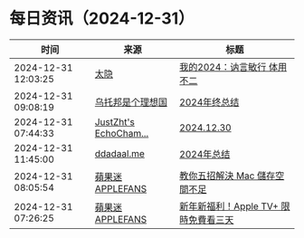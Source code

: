 ﻿# 每日资讯（2024-12-31）

|时间|来源|标题|
|---|---|---|
|2024-12-31 12:03:25|[太隐](https://wangyurui.com/feed.xml)|[我的2024：讷言敏行 体用不二](https://wangyurui.com/posts/liao-liao-2024-ne-yan-min-xing-ti-yong-bu-er-4386ac11)|
|2024-12-31 09:08:19|[乌托邦是个理想国](https://shenyongfan.com/rss/)|[2024年终总结](http://localhost:2368/2024/)|
|2024-12-31 07:44:33|[JustZht's EchoCham...](https://www.justzht.com/rss/)|[2024.12.30](https://www.justzht.com/2024-12-30/)|
|2024-12-31 11:45:00|[ddadaal.me](https://ddadaal.me/rss.xml)|[2024年总结](https://ddadaal.me/articles/summary-for-2024/cn)|
|2024-12-31 08:05:54|[蘋果迷 APPLEFANS](https://applefans.today/feed/)|[教你五招解決 Mac 儲存空間不足](https://applefans.today/2024-12-how-to-free-up-mac-ssd/)|
|2024-12-31 07:26:25|[蘋果迷 APPLEFANS](https://applefans.today/feed/)|[新年新福利！Apple TV+ 限時免費看三天](https://applefans.today/2024-12-apple-tv-plus-event/)|
